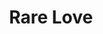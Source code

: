 --- 
title: "Rare Love"
publishdate: "2019-4-10T16:48:46+02:00"
src: "https://365manga.net/manga/rare-love"
image: "https://data.365manga.net/images/thumbnails/24186-rare-love.jpg"
description: "Nanato Shirogane, a stray boy werewolf, hides his identity and goes to a high school. The schools two most popular guys – brothers Mikado Isaki and En Isaki, twin sons of the owner of the school, suddenly confess’ their love to Nanato because they saw Nanato's real face under his eye glasses. But the full moon makes Nanato transform into a wolf and the Isaki’s now know his secret. Enter…"
---